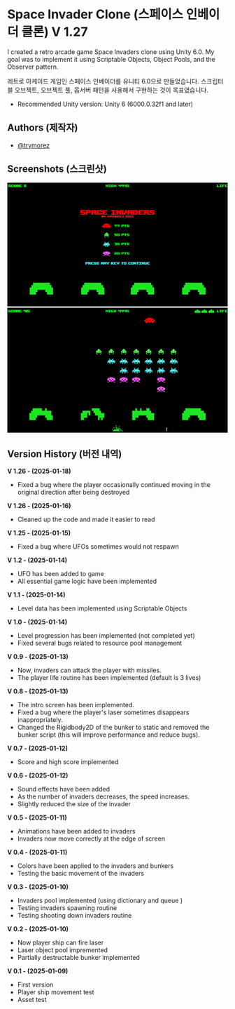 
# Space Invader Clone (스페이스 인베이더 클론) V 1.27

I created a retro arcade game Space Invaders clone using Unity 6.0. My goal was to implement it using Scriptable Objects, Object Pools, and the Observer pattern.

레트로 아케이드 게임인 스페이스 인베이더를 유니티 6.0으로 만들었습니다. 스크립터블 오브젝트, 오브젝트 풀, 옵서버 패턴을 사용해서 구현하는 것이 목표였습니다.

- Recommended Unity version: Unity 6 (6000.0.32f1 and later)


## Authors (제작자)

- [@trymorez](https://www.github.com/trymorez)

## Screenshots (스크린샷)

![screenshot](Assets/Screenshot/Screenshot01.png)
![screenshot](Assets/Screenshot/Screenshot02.png)

## Version History (버전 내역)
**V 1.26 - (2025-01-18)**
- Fixed a bug where the player occasionally continued moving in the original direction after being destroyed

**V 1.26 - (2025-01-16)**
- Cleaned up the code and made it easier to read

**V 1.25 - (2025-01-15)**
- Fixed a bug where UFOs sometimes would not respawn

**V 1.2 - (2025-01-14)**
- UFO has been added to game
- All essential game logic have been implemented

**V 1.1 - (2025-01-14)**
- Level data has been implemented using Scriptable Objects

**V 1.0 - (2025-01-14)**
- Level progression has been implemented (not completed yet)
- Fixed several bugs related to resource pool management

**V 0.9 - (2025-01-13)**
- Now, invaders can attack the player with missiles.
- The player life routine has been implemented (default is 3 lives)

**V 0.8 - (2025-01-13)**
- The intro screen has been implemented.
- Fixed a bug where the player's laser sometimes disappears inappropriately.
- Changed the Rigidbody2D of the bunker to static and removed the bunker script (this will improve performance and reduce bugs).

**V 0.7 - (2025-01-12)**
- Score and high score implemented

**V 0.6 - (2025-01-12)**
- Sound effects have been added
- As the number of invaders decreases, the speed increases.
- Slightly reduced the size of the invader

**V 0.5 - (2025-01-11)**
- Animations have been added to invaders
- Invaders now move correctly at the edge of screen

**V 0.4 - (2025-01-11)**
- Colors have been applied to the invaders and bunkers
- Testing the basic movement of the invaders

**V 0.3 - (2025-01-10)**
- Invaders pool implemented (using dictionary and queue )
- Testing invaders spawning routine
- Testing shooting down invaders routine

**V 0.2 - (2025-01-10)**
- Now player ship can fire laser
- Laser object pool impremented
- Partially destructable bunker implemented

**V 0.1 - (2025-01-09)**
- First version
- Player ship movement test
- Asset test